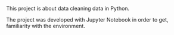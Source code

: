 <p>This project is about data cleaning data in Python.<br></p>
<p>The project was developed with Jupyter Notebook in order to get, <br>
familiarity with the environment.</p>